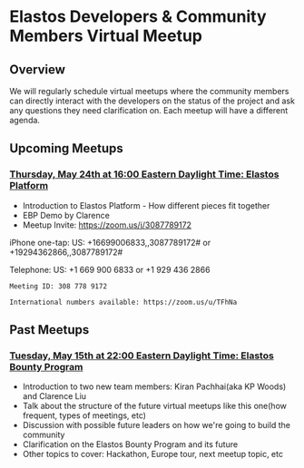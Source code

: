 # Elastos Developers & Community Members Virtual Meetup
## Overview
We will regularly schedule virtual meetups where the community members can directly interact with the developers on the status of the project and ask any questions they need clarification on. Each meetup will have a different agenda.

## Upcoming Meetups
### [Thursday, May 24th at 16:00 Eastern Daylight Time: Elastos Platform]()
- Introduction to Elastos Platform - How different pieces fit together
- EBP Demo by Clarence
- Meetup Invite: https://zoom.us/j/3087789172

iPhone one-tap: US: +16699006833,,3087789172# or +19294362866,,3087789172#

Telephone: US: +1 669 900 6833 or +1 929 436 2866 
    
    Meeting ID: 308 778 9172
    
    International numbers available: https://zoom.us/u/TFhNa

## Past Meetups
### [Tuesday, May 15th at 22:00 Eastern Daylight Time: Elastos Bounty Program](https://www.youtube.com/watch?v=lYXrwrVJcvs)
- Introduction to two new team members: Kiran Pachhai(aka KP Woods) and Clarence Liu
- Talk about the structure of the future virtual meetups like this one(how frequent, types of meetings, etc)
- Discussion with possible future leaders on how we're going to build the community
- Clarification on the Elastos Bounty Program and its future
- Other topics to cover: Hackathon, Europe tour, next meetup topic, etc
